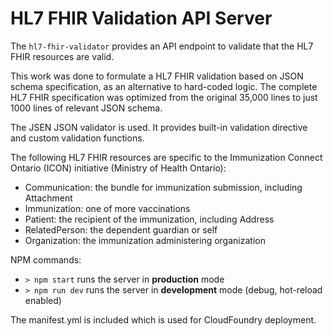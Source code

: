 HL7 FHIR Validation API Server
==============================

The `hl7-fhir-validator` provides an API endpoint to validate that the HL7 FHIR resources are valid.

This work was done to formulate a HL7 FHIR validation based on JSON schema specification, as an alternative to hard-coded logic. The complete HL7 FHIR specification was optimized from the original 35,000 lines to just 1000 lines of relevant JSON schema.

The JSEN JSON validator is used. It provides built-in validation directive and custom validation functions.

The following HL7 FHIR resources are specific to the Immunization Connect Ontario (ICON) initiative (Ministry of Health Ontario):
- Communication: the bundle for immunization submission, including Attachment
- Immunization: one of more vaccinations
- Patient: the recipient of the immunization, including Address
- RelatedPerson: the dependent guardian or self
- Organization: the immunization administering organization

NPM commands:
- `> npm start` runs the server in __production__ mode
- `> npm run dev` runs the server in __development__ mode (debug, hot-reload enabled)

The manifest.yml is included which is used for CloudFoundry deployment.

